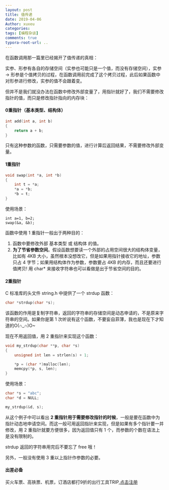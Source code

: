 ```yaml
---
layout: post
title: 值传递
date: 2019-04-06
Author: xuxeu
categories: 
tags: [编程杂谈]
comments: true
typora-root-url: ..
---
```


在函数调用那一篇里已经揭开了值传递的真相：

实参、形参有各自的存储空间（实参也可能只是一个值，而没有存储空间），实参 -> 形参是个值拷贝的过程，在函数调用前完成了这个拷贝过程，此后如果函数中对形参进行修改，实参的值不会跟着变。

但并不是我们就没办法在函数中修改外部变量了，用指针就好了，我们不需要修改指针的值，而只是修改指针指向的内存块：

#### 0重指针（基本类型、结构体）

```c
int add(int a, int b)
{
	return a + b;
}
```

只有这种参数的函数，只需要参数的值，进行计算后返回结果，不需要修改外部变量。

#### 1重指针

```c
void swap(int *a, int *b)
{
	int t = *a;
	*a = *b;
	*b = t;
}
```

使用场景：

	int a=1, b=2;
	swap(&a, &b);

函数中使用 1 重指针一般出于两种目的：

1. 函数中要修改外部 基本类型 或 结构体 的值。
2. **为了节省参数空间**。假设函数想要读一个外部的占用空间很大的结构体变量，比如有 4KB 大小，虽然根本没想改它，但是如果用指针接收它的地址，参数只占 4 字节；如果用结构体作为参数，参数要占 4KB 的内存，而且还要进行值拷贝! 用 char* 来接收字符串也可以看做是出于节省空间的目的。

#### 2重指针

C 标准库的头文件 string.h 中提供了一个 strdup 函数：

```c
char *strdup(char *s);
```

该函数的作用是复制字符串，返回的字符串的存储空间是动态申请的，不是原来字符串的空间。如果你是第 1 次听说有这个函数，不要妄自菲薄，我也是现在下才知道的O(∩_∩)O~

现在不用返回值，用 2 重指针来实现这个函数：

```c
void my_strdup(char **p, char *s)
{
	unsigned int len = strlen(s) + 1;

	*p = (char *)malloc(len);
	memcpy(*p, s, len);
}
```

使用场景：

```c
char *s = "abc";
char *d = NULL;

my_strdup(&d, s);
```

从这个例子中可以看出 **2 重指针用于需要修改指针的时候**，一般是要在函数中为指针动态地申请空间。而这一般可用返回指针来实现，但是如果有多个指针要一并修改，用 2 重指针就要方便很多，因为返回值只有 1 个，而参数的个数在语法上是没有限制的。

strdup 返回的字符串用完后不要忘了 free 哦！

另外，一般没有使用 3 重以上指针作参数的必要。

#### 出差必备

买火车票、高铁票、机票，订酒店都打9折的出行工具TRIP,[点击注册](https://h5.itrip.world/#/register/6tpd1Z)